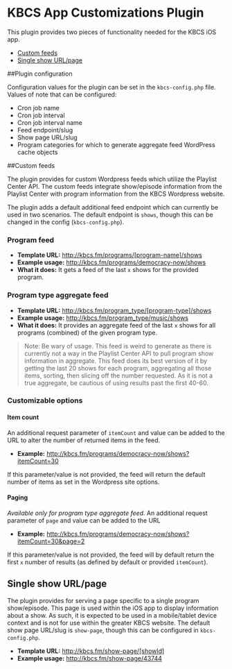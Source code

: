 # KBCS App Customizations Plugin

This plugin provides two pieces of functionality needed for the KBCS iOS app.

- [Custom feeds](#custom-feeds)
- [Single show URL/page](#single-show)

##Plugin configuration

Configuration values for the plugin can be set in the `kbcs-config.php` file. Values of note that can be configured:

- Cron job name
- Cron job interval
- Cron job interval name
- Feed endpoint/slug
- Show page URL/slug
- Program categories for which to generate aggregate feed WordPress cache objects

##<a name="custom-feeds"></a>Custom feeds

The plugin provides for custom Wordpress feeds which utilize the Playlist Center API. The custom feeds integrate show/episode information from the Playlist Center with program information from the KBCS Wordpress website.

The plugin adds a default additional feed endpoint which can currently be used in two scenarios. The default endpoint is `shows`, though this can be changed in the config (`kbcs-config.php`).

### Program feed

- **Template URL:** http://kbcs.fm/programs/[program-name]/shows
- **Example usage:** http://kbcs.fm/programs/democracy-now/shows
- **What it does:** It gets a feed of the last `x` shows for the provided program.

### Program type aggregate feed

- **Template URL:** http://kbcs.fm/program_type/[program-type]/shows
- **Example usage:** http://kbcs.fm/program_type/music/shows
- **What it does:** It provides an aggregate feed of the last `x` shows for all programs (combined) of the given program type.

>Note: Be wary of usage. This feed is weird to generate as there is currently not a way in the Playlist Center API to pull program show information in aggregate. This feed does its best version of it by getting the last 20 shows for each program, aggregating all those items, sorting, then slicing off the number requested. As it is not a true aggregate, be cautious of using results past the first 40-60.

### Customizable options

#### Item count
An additional request parameter of `itemCount` and value can be added to the URL to alter the number of returned items in the feed.

- **Example:** http://kbcs.fm/programs/democracy-now/shows?itemCount=30

If this parameter/value is not provided, the feed will return the default number of items as set in the Wordpress site options.

#### Paging
_Available only for program type aggregate feed._ An additional request parameter of `page` and value can be added to the URL 

- **Example:** http://kbcs.fm/programs/democracy-now/shows?itemCount=30&page=2

If this parameter/value is not provided, the feed will by default return the first `x` number of results (as defined by default or provided `itemCount`).

## <a name="single-show"></a>Single show URL/page

The plugin provides for serving a page specific to a single program show/episode. This page is used within the iOS app to display information about a show. As such, it is expected to be used in a mobile/tablet device context and is not for use within the greater KBCS website. The default show page URL/slug is `show-page`, though this can be configured in `kbcs-config.php`. 

- **Template URL:** http://kbcs.fm/show-page/[showId]
- **Example usage:** http://kbcs.fm/show-page/43744